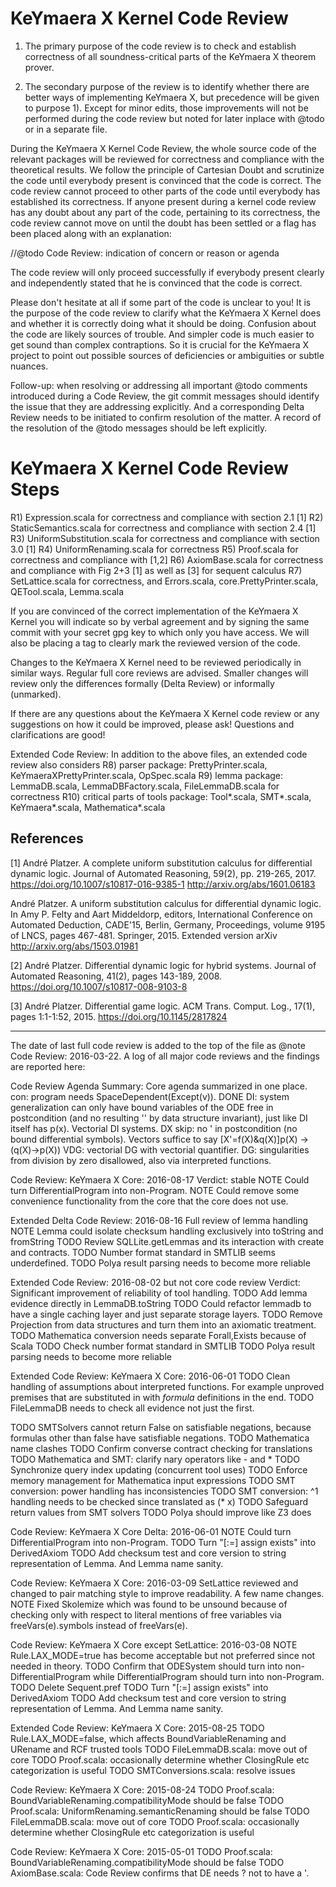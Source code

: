 KeYmaera X Kernel Code Review
=============================

1) The primary purpose of the code review is to check and establish correctness of all soundness-critical parts of the KeYmaera X theorem prover.

2) The secondary purpose of the review is to identify whether there are better ways of implementing KeYmaera X, but precedence will be given to purpose 1). Except for minor edits, those improvements will not be performed during the code review but noted for later inplace with @todo or in a separate file.

During the KeYmaera X Kernel Code Review, the whole source code of the relevant packages will be reviewed for correctness and compliance with the theoretical results. We follow the principle of Cartesian Doubt and scrutinize the code until everybody present is convinced that the code is correct. The code review cannot proceed to other parts of the code until everybody has established its correctness. If anyone present during a kernel code review has any doubt about any part of the code, pertaining to its correctness, the code review cannot move on until the doubt has been settled or a flag has been placed along with an explanation:

 //@todo Code Review: indication of concern or reason or agenda

The code review will only proceed successfully if everybody present clearly and independently stated that he is convinced that the code is correct.

Please don't hesitate at all if some part of the code is unclear to you! It is the purpose of the code review to clarify what the KeYmaera X Kernel does and whether it is correctly doing what it should be doing. Confusion about the code are likely sources of trouble. And simpler code is much easier to get sound than complex contraptions. So it is crucial for the KeYmaera X project to point out possible sources of deficiencies or ambiguities or subtle nuances.

Follow-up: when resolving or addressing all important @todo comments introduced during a Code Review, the git commit messages should identify the issue that they are addressing explicitly. And a corresponding Delta Review needs to be initiated to confirm resolution of the matter. A record of the resolution of the @todo messages should be left explicitly.

KeYmaera X Kernel Code Review Steps
===================================

R1) Expression.scala for correctness and compliance with section 2.1 [1]
R2) StaticSemantics.scala for correctness and compliance with section 2.4 [1]
R3) UniformSubstitution.scala for correctness and compliance with section 3.0 [1]
R4) UniformRenaming.scala for correctness
R5) Proof.scala for correctness and compliance with [1,2]
R6) AxiomBase.scala for correctness and compliance with Fig 2+3 [1] as well as [3] for sequent calculus
R7) SetLattice.scala for correctness, and Errors.scala, core.PrettyPrinter.scala, QETool.scala, Lemma.scala

If you are convinced of the correct implementation of the KeYmaera X Kernel you will indicate so by verbal agreement and by signing the same commit with your secret gpg key to which only you have access. We will also be placing a tag to clearly mark the reviewed version of the code.

Changes to the KeYmaera X Kernel need to be reviewed periodically in similar ways. Regular full core reviews are advised. Smaller changes will review only the differences formally (Delta Review) or informally (unmarked).

If there are any questions about the KeYmaera X Kernel code review or any suggestions on how it could be improved, please ask! Questions and clarifications are good!

Extended Code Review:
In addition to the above files, an extended code review also considers
R8) parser package: PrettyPrinter.scala, KeYmaeraXPrettyPrinter.scala, OpSpec.scala
R9) lemma package: LemmaDB.scala, LemmaDBFactory.scala, FileLemmaDB.scala for correctness
R10) critical parts of tools package: Tool*.scala, SMT*.scala, KeYmaera*.scala, Mathematica*.scala

References
----------
[1] André Platzer. 
A complete uniform substitution calculus for differential dynamic logic. 
Journal of Automated Reasoning, 59(2), pp. 219-265, 2017.
https://doi.org/10.1007/s10817-016-9385-1 http://arxiv.org/abs/1601.06183

André Platzer. 
A uniform substitution calculus for differential dynamic logic.
In Amy P. Felty and Aart Middeldorp, editors, International Conference on Automated Deduction, CADE'15, Berlin, Germany, Proceedings, volume 9195 of LNCS, pages 467-481. Springer, 2015.  Extended version arXiv http://arxiv.org/abs/1503.01981

[2] André Platzer. 
Differential dynamic logic for hybrid systems. 
Journal of Automated Reasoning, 41(2), pages 143-189, 2008.
https://doi.org/10.1007/s10817-008-9103-8

[3] André Platzer. 
Differential game logic. 
ACM Trans. Comput. Log., 17(1), pages 1:1-1:52, 2015.
https://doi.org/10.1145/2817824

------------------------------------------------------------------
The date of last full code review is added to the top of the file as @note Code Review: 2016-03-22.
A log of all major code reviews and the findings are reported here:

Code Review Agenda Summary: Core agenda summarized in one place.
  con: program needs SpaceDependent(Except(v)). DONE
  DI: system generalization can only have bound variables of the ODE free in postcondition (and no resulting '' by data structure invariant), just like DI itself has p(x). Vectorial DI systems.
  DX skip: no ' in postcondition (no bound differential symbols). Vectors suffice to say [X'=f(X)&q(X)]p(X) -> (q(X)->p(X))
  VDG: vectorial DG with vectorial quantifier.
  DG: singularities from division by zero disallowed, also via interpreted functions.

Code Review: KeYmaera X Core: 2016-08-17
  Verdict: stable
  NOTE Could turn DifferentialProgram into non-Program.
  NOTE Could remove some convenience functionality from the core that the core does not use.

Extended Delta Code Review: 2016-08-16 Full review of lemma handling
  NOTE Lemma could isolate checksum handling exclusively into toString and fromString
  TODO Review SQLLite.getLemmas and its interaction with create and contracts.
  TODO Number format standard in SMTLIB seems underdefined.
  TODO Polya result parsing needs to become more reliable


Extended Code Review: 2016-08-02 but not core code review
  Verdict: Significant improvement of reliability of tool handling.
  TODO Add lemma evidence directly in LemmaDB.toString
  TODO Could refactor lemmadb to have a single caching layer and just separate storage layers.
  TODO Remove Projection from data structures and turn them into an axiomatic treatment.
  TODO Mathematica conversion needs separate Forall,Exists because of Scala
  TODO Check number format standard in SMTLIB
  TODO Polya result parsing needs to become more reliable
  
Extended Code Review: KeYmaera X Core: 2016-06-01
  TODO Clean handling of assumptions about interpreted functions. For example unproved premises that are substituted in with *formula* definitions in the end.
  TODO FileLemmaDB needs to check all evidence not just the first.

  TODO SMTSolvers cannot return False on satisfiable negations, because formulas other than false have satisfiable negations.
  TODO Mathematica name clashes
  TODO Confirm converse contract checking for translations
  TODO Mathematica and SMT: clarify nary operators like - and *
  TODO Synchronize query index updating (concurrent tool uses)
  TODO Enforce memory management for Mathematica input expressions
  TODO SMT conversion: power handling has inconsistencies
  TODO SMT conversion: ^1 handling needs to be checked since translated as (* x)
  TODO Safeguard return values from SMT solvers
  TODO Polya should improve like Z3 does

Code Review: KeYmaera X Core Delta: 2016-06-01
  NOTE Could turn DifferentialProgram into non-Program.
  TODO Turn "[:=] assign exists" into DerivedAxiom
  TODO Add checksum test and core version to string representation of Lemma. And Lemma name sanity.

Code Review: KeYmaera X Core: 2016-03-09
SetLattice reviewed and changed to pair matching style to improve readability. A few name changes.
  NOTE Fixed Skolemize which was found to be unsound because of checking only with respect to literal mentions of free variables via freeVars(e).symbols instead of freeVars(e).

Code Review: KeYmaera X Core except SetLattice: 2016-03-08
  NOTE Rule.LAX_MODE=true has become acceptable but not preferred since not needed in theory.
  TODO Confirm that ODESystem should turn into non-DifferentialProgram while DifferentialProgram should turn into non-Program.
  TODO Delete Sequent.pref
  TODO Turn "[:=] assign exists" into DerivedAxiom
  TODO Add checksum test and core version to string representation of Lemma. And Lemma name sanity.

Extended Code Review: KeYmaera X Core: 2015-08-25
  TODO Rule.LAX_MODE=false, which affects BoundVariableRenaming and URename and RCF trusted tools
  TODO FileLemmaDB.scala: move out of core
  TODO Proof.scala: occasionally determine whether ClosingRule etc categorization is useful
  TODO SMTConversions.scala: resolve issues

Code Review: KeYmaera X Core: 2015-08-24
  TODO Proof.scala: BoundVariableRenaming.compatibilityMode should be false
  TODO Proof.scala: UniformRenaming.semanticRenaming should be false
  TODO FileLemmaDB.scala: move out of core
  TODO Proof.scala: occasionally determine whether ClosingRule etc categorization is useful

Code Review: KeYmaera X Core: 2015-05-01
  TODO Proof.scala: BoundVariableRenaming.compatibilityMode should be false
  TODO AxiomBase.scala: Code Review confirms that DE needs ? not to have a '.
